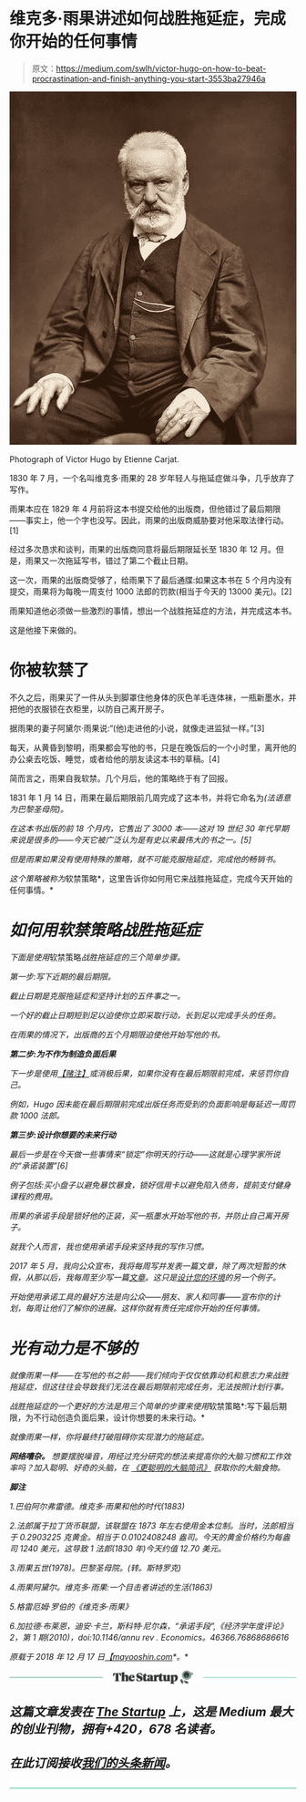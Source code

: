 # 维克多·雨果讲述如何战胜拖延症，完成你开始的任何事情

> 原文：<https://medium.com/swlh/victor-hugo-on-how-to-beat-procrastination-and-finish-anything-you-start-3553ba27946a>

![](img/cc69bd65df60611b6886e5320f7c543a.png)

Photograph of Victor Hugo by Etienne Carjat.

1830 年 7 月，一个名叫维克多·雨果的 28 岁年轻人与拖延症做斗争，几乎放弃了写作。

雨果本应在 1829 年 4 月前将这本书提交给他的出版商，但他错过了最后期限——事实上，他一个字也没写。因此，雨果的出版商威胁要对他采取法律行动。[1]

经过多次恳求和谈判，雨果的出版商同意将最后期限延长至 1830 年 12 月。但是，雨果又一次拖延写书，错过了第二个截止日期。

这一次，雨果的出版商受够了，给雨果下了最后通牒:如果这本书在 5 个月内没有提交，雨果将为每晚一周支付 1000 法郎的罚款(相当于今天的 13000 美元)。[2]

雨果知道他必须做一些激烈的事情，想出一个战胜拖延症的方法，并完成这本书。

这是他接下来做的。

# 你被软禁了

不久之后，雨果买了一件从头到脚罩住他身体的灰色羊毛连体袜，一瓶新墨水，并把他的衣服锁在衣柜里，以防自己离开房子。

据雨果的妻子阿黛尔·雨果说:“(他)走进他的小说，就像走进监狱一样。”[3]

每天，从黄昏到黎明，雨果都会写他的书，只是在晚饭后的一个小时里，离开他的办公桌去吃饭、睡觉，或者给他的朋友读这本书的草稿。[4]

简而言之，雨果自我软禁。几个月后，他的策略终于有了回报。

1831 年 1 月 14 日，雨果在最后期限前几周完成了这本书，并将它命名为[](http://geni.us/hunchbacknotredame)*(法语意为巴黎圣母院)。*

*在这本书出版的前 18 个月内，它售出了 3000 本——这对 19 世纪 30 年代早期来说是很多的——今天它被广泛认为是有史以来最伟大的书之一。[5]*

*但是雨果如果没有使用特殊的策略，就不可能克服拖延症，完成他的畅销书。*

*这个策略被称为*软禁策略*，这里告诉你如何用它来战胜拖延症，完成今天开始的任何事情。*

# *如何用软禁策略战胜拖延症*

*下面是使用*软禁策略*战胜拖延症的三个简单步骤。*

*第一步:写下近期的最后期限。*

*截止日期是克服拖延症和坚持计划的五件事之一。*

*一个好的截止日期短到足以迫使你立即采取行动，长到足以完成手头的任务。*

*在雨果的情况下，出版商的五个月期限迫使他开始写他的书。*

***第二步:为不作为制造负面后果***

*下一步是使用[【赌注】](https://mayooshin.com/how-to-motivate-yourself-dorothy-hamill/)或消极后果，如果你没有在最后期限前完成，来惩罚你自己。*

*例如，Hugo 因未能在最后期限前完成出版任务而受到的负面影响是每延迟一周罚款 1000 法郎。*

***第三步:设计你想要的未来行动***

*最后一步是在今天做一些事情来“锁定”你明天的行动——这就是心理学家所说的“承诺装置”[6]*

*例子包括:买小盘子以避免暴饮暴食，锁好信用卡以避免陷入债务，提前支付健身课程的费用。*

*雨果的承诺手段是锁好他的正装，买一瓶墨水开始写他的书，并防止自己离开房子。*

*就我个人而言，我也使用承诺手段来坚持我的写作习惯。*

*2017 年 5 月，我向公众宣布，我将每周写并发表一篇文章，除了两次短暂的休假，从那以后，我每周至少写一篇[文章](http://mayooshin.com/articles/)。这只是[设计您的环境](https://mayooshin.com/environment-shapes-life/)的另一个例子。*

*开始使用承诺工具的最好方法是向公众——朋友、家人和同事——宣布你的计划，每周让他们了解你的进展。这样你就有责任完成你开始的任何事情。*

# *光有动力是不够的*

*就像雨果一样——在写他的书之前——我们倾向于仅仅依靠动机和意志力来战胜拖延症，但这往往会导致我们无法在最后期限前完成任务，无法按照计划行事。*

*战胜拖延症的一个更好的方法是用三个简单的步骤来使用*软禁策略*:写下最后期限，为不行动创造负面后果，设计你想要的未来行动。*

*就像雨果一样，你将最终打破阻碍你实现潜力的拖延症。*

****网络嘈杂。*** *想要摆脱噪音，用经过充分研究的想法来提高你的大脑习惯和工作效率吗？加入聪明、好奇的头脑，在* [*《更聪明的大脑简讯》*](https://mayooshin.com/newsletter/) *获取你的大脑食物。**

***脚注***

*1.巴伯阿尔弗雷德。维克多·雨果和他的时代(1883)*

*2.法郎属于拉丁货币联盟，该联盟在 1873 年左右使用金本位制。当时，法郎相当于 0.2903225 克黄金。相当于 0.0102408248 盎司。今天的黄金价格约为每盎司 1240 美元，这导致 1 法郎(1830 年)今天约值 12.70 美元。*

*3.雨果五世(1978)。巴黎圣母院。(转。斯特罗克)*

*4.雨果阿黛尔。维克多·雨果:一个目击者讲述的生活(1863)*

*5.格雷厄姆·罗伯的《维克多·雨果》*

*6.加拉德·布莱恩，迪安·卡兰，斯科特·尼尔森，“承诺手段”,《经济学年度评论》2，第 1 期(2010)，doi:10.1146/annu rev . Economics。46366.76868686616*

**原载于 2018 年 12 月 17 日*[*【mayooshin.com*](https://mayooshin.com/victor-hugo-how-to-beat-procrastination/)*。**

*[![](img/308a8d84fb9b2fab43d66c117fcc4bb4.png)](https://medium.com/swlh)*

## *这篇文章发表在 [The Startup](https://medium.com/swlh) 上，这是 Medium 最大的创业刊物，拥有+420，678 名读者。*

## *在此订阅接收[我们的头条新闻](http://growthsupply.com/the-startup-newsletter/)。*

*[![](img/b0164736ea17a63403e660de5dedf91a.png)](https://medium.com/swlh)*